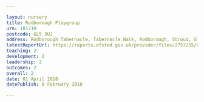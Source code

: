 ```yaml
---

layout: nursery
title: Rodborough Playgroup
urn: 101719
postcode: GL5 3UJ
address: Rodborough Tabernacle, Tabernacle Walk, Rodborough, Stroud, Glos, GL5 3UJ
latestReportUrl: https://reports.ofsted.gov.uk/provider/files/2757255/urn/101719.pdf
teaching: 2
development: 2
leadership: 2
outcomes: 2
overall: 2
date: 01 April 2018 
datePublish: 8 February 2018

---
```

